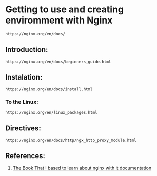 # Getting to use and creating enviromment with Nginx

    https://nginx.org/en/docs/

## Introduction:

    https://nginx.org/en/docs/beginners_guide.html

## Instalation:

    https://nginx.org/en/docs/install.html

### To the Linux:

    https://nginx.org/en/linux_packages.html

## Directives:

    https://nginx.org/en/docs/http/ngx_http_proxy_module.html

## References:

1. [The Book That I based to learn about nginx with it documentation][1]

[1]: https://www.amazon.com/NGINX-Cookbook-Derek-DeJonghe-ebook/dp/B0CTJ996QY
